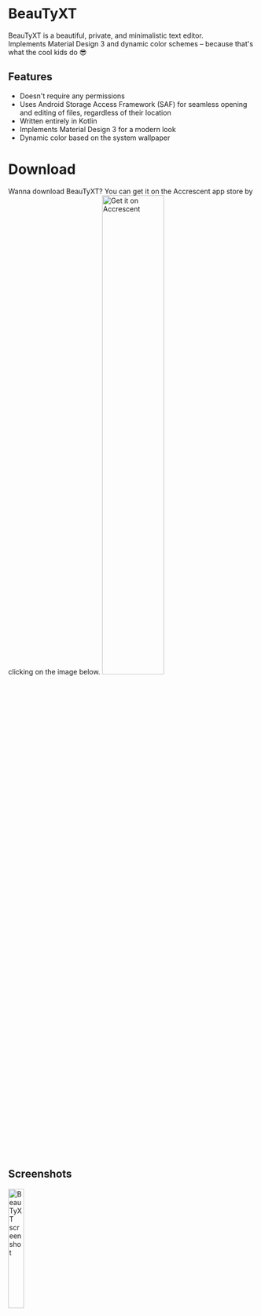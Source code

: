 # BeauTyXT
BeauTyXT is a beautiful, private, and minimalistic text editor.\
Implements Material Design 3 and dynamic color schemes – because that's what the cool kids do 😎

## Features
* Doesn't require any permissions
* Uses Android Storage Access Framework (SAF) for seamless opening and editing of files, regardless of their location
* Written entirely in Kotlin
* Implements Material Design 3 for a modern look
* Dynamic color based on the system wallpaper

# Download
Wanna download BeauTyXT? You can get it on the Accrescent app store by clicking on the image below.
<a href="https://accrescent.app/app/dev.soupslurpr.beautyxt">
    <img alt="Get it on Accrescent" src="https://accrescent.app/badges/get-it-on.png" style="width:50%; height:auto;">
</a>

## Screenshots
<img alt="BeauTyXT screenshot" src="https://raw.githubusercontent.com/soupslurpr/BeauTyXT/master/Screenshot_20230601-054228.png" style="width:25%; height:auto;">

